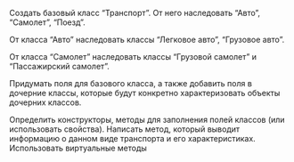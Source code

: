Создать базовый класс “Транспорт”. От него наследовать “Авто”,
“Самолет”, “Поезд”. 

От класса “Авто” наследовать классы “Легковое
авто”, “Грузовое авто”. 

От класса “Самолет” наследовать классы
“Грузовой самолет” и “Пассажирский самолет”. 

Придумать поля для базового класса, а также добавить поля в дочерние классы, которые
будут конкретно характеризовать объекты дочерних классов.

Определить конструкторы, методы для заполнения полей классов
(или использовать свойства). Написать метод, который выводит
информацию о данном виде транспорта и его характеристиках.
Использовать виртуальные методы
